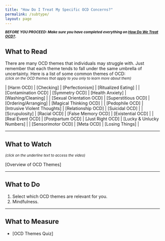 ```yaml
---
title: "How Do I Treat My Specific OCD Concerns?"
permalink: /subtype/
layout: page
---
```

<sup>***BEFORE YOU PROCEED: Make sure you have completed everything on [How Do We Treat OCD?](https://nader938.github.io/treatment).***</sup>

## What to Read
There are many OCD themes that individuals may struggle with. Just remember that each theme tends to fall under the same umbrella of uncertainty.
Here is a list of some common themes of OCD:
<br/><sup>*(click on the OCD themes that apply to you only to learn more about them)*</sup>

| [Harm OCD] | [Checking] | [Perfectionism] | [Ritualized Eating] |
| [Contamination OCD] | [Symmetry OCD] | [Health Anxiety] | [Washing/Cleaning] |
| [Sexual Orientation OCD] | [Superstitious OCD] | [Ordering/Arranging] | [Magical Thinking OCD] |
| [Pedophile OCD] | [Intrusive Violent Thoughts] | [Relationship OCD] | [Suicidal OCD] |
| [Scrupulosity] | [Racial OCD] | [False Memory OCD] | [Existential OCD] |
| [Real Event OCD] | [Postpartum OCD] | [Just Right OCD] | [Lucky & Unlucky Numbers] |
| [Sensorimotor OCD] | [Meta OCD] | [Losing Things] |

- - - -

## What to Watch
<sup>*(click on the underline text to access the video)*</sup>

[Overview of OCD Themes]

- - - -

## What to Do
1. Select which OCD themes are relevant for you.
2. Mindfulness.

- - - -

## What to Measure
- [OCD Themes Quiz]
